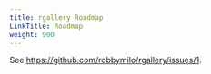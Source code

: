 ```yaml
---
title: rgallery Roadmap
LinkTitle: Roadmap
weight: 900
---
```


See https://github.com/robbymilo/rgallery/issues/1.
